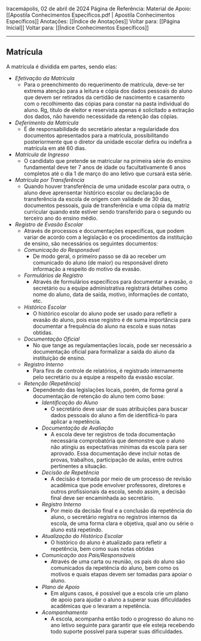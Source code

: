 Iracemápolis, 02 de abril de 2024
Página de Referência:
Material de Apoio: [[Apostila Conhecimentos Específicos.pdf | Apostila Conhecimentos Específicos]]
Anotações: [[Índice de Anotações]]
Voltar para: [[Página Inicial]]
Voltar para: [[Índice Conhecimentos Específicos]]
___________________
## Matrícula
A matrícula é dividida em partes, sendo elas:

- *Efetivação da Matrícula*
  - Para o preenchimento do requerimento de matrícula, deve-se ter extrema atenção para a leitura e cópia dos dados pessoais do aluno que devem ser retirados da certidão de nascimento e casamento com o recolhimento das cópias para constar na pasta individual do aluno.
Rg, título de eleitor e reservista apenas é solicitado a extração dos dados, não havendo necessidade da retenção das cópias.
- *Deferimento da Matrícula*
	-  É de responsabilidade do secretário atestar a regularidade dos documentos apresentados para a matrícula, possibilitando posteriormente que o diretor da unidade escolar defira ou indefira a matrícula em até 60 dias.
- *Matrícula de Ingresso*
	- O candidato que pretende se matricular na primeira série do ensino fundamental deve ter 7 anos de idade ou facultativamente 6 anos completos até o dia 1 de março do ano letivo que cursará esta série.
- *Matrícula por Transferência*
	- Quando houver transferência de uma unidade escolar para outra, o aluno deve aprensentar histórico escolar ou declaração de transferência da escola de origem com validade de 30 dias, documentos pessoais, guia de transferência e uma cópia da matriz curricular quando este estiver sendo transferido para o segundo ou terceiro ano do ensino médio.
- *Registro de Evasão Escolar*
	- Através de processos e documentações específicas, que podem variar de acordo com a legislação e os procedimentos da instituição de ensino, são necessários os seguintes documentos:
	- *Comunicação do Responsável*
		- De modo geral, o primeiro passo se dá ao receber um comunicado do aluno (de maior) ou responsável direto informação a respeito do motivo da evasão.
	- *Formulários de Registro*
		- Através de formulários específicos para documentar a evasão, o secretário ou a equipe administrativa registrará detalhes como nome do aluno, data de saída, motivo, informações de contato, etc.
	- *Histórico Escolar*
		- O histórico escolar do aluno pode ser usado para refletir a evasão do aluno, pois esse registro é de suma importância para documentar a frequência do aluno na escola e suas notas obtidas.
	- *Documentação Oficial*
		- No que tange as regulamentações locais, pode ser necessário a documentação oficial para formalizar a saída do aluno da instituição de ensino.
	- *Registro Interno*
		- Para fins de controle de relatórios, é registrado internamente pelo secretário ou a equipe a respeito da evasão escolar.
	- *Retenção (Repetência)*
		- Dependendo das legislações locais, porém, de forma geral a documentação de retenção do aluno tem como base:
			- *Identificação do Aluno*
				- O secretário deve usar de suas atribuições para buscar dados pessoais do aluno a fim de identificá-lo para aplicar a repetência.
			- *Documentação de Avaliação*
				- A escola deve ter registros de toda documentação necessária comprobatória que demonstre que o aluno não atingiu as expectativas mínimas da escola para ser aprovado. Essa documentação deve incluir notas de provas, trabalhos, participação de aulas, entre outros pertinentes a situação.
			- *Decisão de Repetência*
				- A decisão é tomada por meio de um processo de revisão acadêmica que pode envolver professores, diretores e outros profissionais da escola, sendo assim, a decisão final deve ser encaminhada ao secretário.
			- *Registro Interno*
				- Por meio da decisão final e a conclusão da repetência do aluno, o secretário registra no registros internos da escola, de uma forma clara e objetiva, qual ano ou série o aluno está repetindo.
			- *Atualização do Histórico Escolar*
				- O histórico do aluno é atualizado para refletir a repetência, bem como suas notas obtidas
			- *Comunicação aos Pais/Responsáveis*
				- Através de uma carta ou reunião, os pais do aluno são comunicados da repetência do aluno, bem como os motivos e quais etapas devem ser tomadas para apoiar o aluno.
			- *Plano de Apoio*
				- Em alguns casos, é possível que a escola crie um plano de apoio para ajudar o aluno a superar suas dificuldades acadêmicas que o levaram a repetência.
			- *Acompanhamento*
				- A escola, acompanha então todo o progresso do aluno no ano letivo seguinte para garantir que ele esteja recebendo todo suporte possível para superar suas dificuldades.
